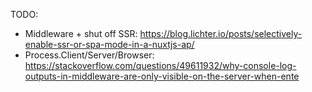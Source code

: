 TODO:

- Middleware + shut off SSR: https://blog.lichter.io/posts/selectively-enable-ssr-or-spa-mode-in-a-nuxtjs-ap/
- Process.Client/Server/Browser: https://stackoverflow.com/questions/49611932/why-console-log-outputs-in-middleware-are-only-visible-on-the-server-when-ente
